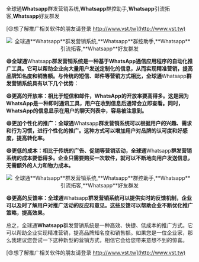 全球通**Whatsapp**群发营销系统,**Whatsapp**群控助手,**Whatsapp**引流拓客,**Whatsapp**好友群发

[😍想了解推广相关软件的朋友请登录 http://www.vst.tw](http://www.vst.tw)

 <center><img src="https://vst.tw/MP4/tuiguang/png/7.png" alt="全球通**Whatsapp**群发营销系统,**Whatsapp**群控助手,**Whatsapp**引流拓客,**Whatsapp**好友群发"></center>

**😄全球通**Whatsapp**群发营销系统是一种基于WhatsApp通信应用程序的自动化推广工具。它可以帮助企业向大量用户发送定制化的信息，从而实现精准营销，提高品牌知名度和销售额。与传统的短信、邮件等营销方式相比，全球通**Whatsapp**群发营销系统具有以下几个优势：**

**😄更高的开放率：相比于短信和邮件，WhatsApp的开放率要高得多。这是因为WhatsApp是一种即时通讯工具，用户在收到信息后通常会立即查看。同时，WhatsApp的信息显示在用户的聊天列表中，容易被注意到。**

**😄更加个性化的推广：全球通**Whatsapp**群发营销系统可以根据用户的兴趣、需求和行为习惯，进行个性化的推广。这种方式可以增加用户对品牌的认可度和好感度，提高转化率。**

**😄更低的成本：相比于传统的广告、促销等营销活动，全球通**Whatsapp**群发营销系统的成本要低得多。企业只需要购买一次软件，就可以不断地向用户发送信息，无需额外的人力和物力成本。**

 <center><img src="https://vst.tw/MP4/tuiguang/png/7.png" alt="全球通**Whatsapp**群发营销系统,**Whatsapp**群控助手,**Whatsapp**引流拓客,**Whatsapp**好友群发"></center>

**😄更高的反馈率：全球通**Whatsapp**群发营销系统可以提供实时的反馈机制，企业可以及时了解用户对推广活动的反应和意见。这些反馈可以帮助企业不断优化推广策略，提高效果。**

总之，全球通**Whatsapp**群发营销系统是一种高效、快捷、低成本的推广方式。它可以帮助企业实现精准营销，提高品牌知名度和销售额。如果您是一位企业家，那么我建议您尝试一下这种新型的营销方式，相信它会给您带来意想不到的惊喜。

[😍想了解推广相关软件的朋友请登录 http://www.vst.tw](http://www.vst.tw)



